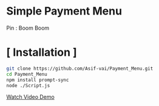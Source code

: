 # Simple Payment Menu 
Pin : Boom Boom

# [ Installation ]
```bash
git clone https://github.com/Asif-vai/Payment_Menu.git
cd Payment_Menu
npm install prompt-sync
node ./Script.js
```
[Watch Video Demo](https://www.youtube.com/watch?v=abc123xyz)
